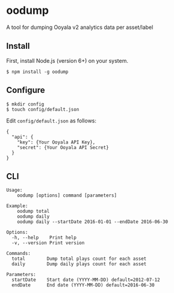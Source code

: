 # oodump
A tool for dumping Ooyala v2 analytics data per asset/label

## Install
First, install Node.js (version 6+) on your system.
```
$ npm install -g oodump
```

## Configure
```
$ mkdir config
$ touch config/default.json
```
Edit `config/default.json` as follows:
```
{
  "api": {
    "key": {Your Ooyala API Key},
    "secret": {Your Ooyala API Secret}
  }
}
```

## CLI
```
Usage:
    oodump [options] command [parameters]

Example:
    oodump total
    oodump daily
    oodump daily --startDate 2016-01-01 --endDate 2016-06-30

Options:
  -h, --help    Print help
  -v, --version Print version

Commands:
  total        Dump total plays count for each asset
  daily        Dump daily plays count for each asset

Parameters:
  startDate    Start date (YYYY-MM-DD) default=2012-07-12
  endDate      End date (YYYY-MM-DD) default=2016-06-30
```
